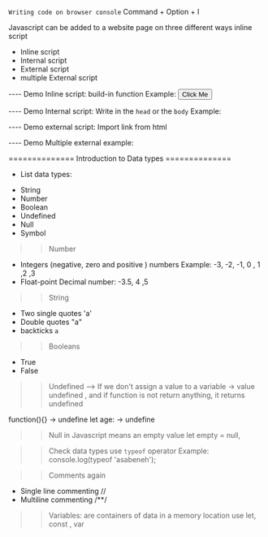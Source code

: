 `Writing code on browser console`
Command + Option + I

Javascript can be added to a website page on three different ways
inline script
* Inline script
* Internal script
* External script
* multiple External script


---- Demo Inline script: build-in function
Example:  <button onclick="alert('Welcome to 30DaysOfJavaScript!')">Click Me</button>

---- Demo Internal script: Write in the `head` or the `body` 
Example:<script>
            console.log('Welcome to 30DaysOfJavaScript')
        </script>

---- Demo external script: Import link from html <script src>
<script src="introduction.js"></script>
---- Demo Multiple external 
example: 
<script src="./helloworld.js"></script>
<script src="./introduction.js"></script>

============== Introduction to Data types ==============

- List data types:
+ String
+ Number
+ Boolean
+ Undefined
+ Null
+ Symbol

>> Number 
+ Integers (negative, zero and positive ) numbers Example: -3, -2, -1, 0 , 1 ,2 ,3
+ Float-point Decimal number: -3.5, 4 ,5

>> String
+ Two single quotes 'a'
+ Double quotes "a"
+ backticks `a`

>> Booleans
+ True
+ False

>> Undefined --> If we don't assign a value to a variable -> value undefined , and if function is not return anything, it returns undefined

function(){} -> undefine
let age: -> undefine

>> Null in Javascript means an empty value
let empty = null,


>> Check data types
use `typeof` operator
Example: console.log(typeof 'asabeneh');


>> Comments again
+ Single line commenting //
+ Multiline commenting /**/


>> Variables: are containers of data in a memory location use let, const , var
